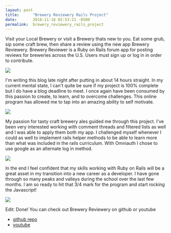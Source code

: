 ```yaml
---
layout: post
title:      "Brewery Reviewery Rails Project"
date:       2018-11-18 02:53:21 -0500
permalink:  brewery_reviewery_rails_project
---
```



Visit your Local Brewery or visit a Brewery thats new to you. Eat some grub, sip some craft brew, then share a review using the new app Brewery Reviewery. Brewery Reviewer is a Ruby on Rails forum app for posting reviews for breweries across the U.S. Users must sign up or log in in order to contribute.

![](https://media.giphy.com/media/V6vYGxjArFFde/giphy.gif)

I'm writing this blog late night after putting in about 14 hours straight. In my current mental state, I can't quite be sure if my project is 100% complete but I do have a blog deadline to meet. I once again have been consumed by this passion to create, to learn, and to overcome challenges. This online program has allowed me to tap into an amazing ability to self motivate.

 ![](https://media.giphy.com/media/V6vYGxjArFFde/giphy.gif)
 
My passion for tasty craft brewery ales guided me through this project. I've been very interested working with comment threads and filtered lists as well and I was able to apply them both my app. I challenged myself whenever I could as well to implement rails helper methods to be able to learn more than what was included in the rails curriculum. With Omniauth I chose to use google as an alternate log in method. 

 ![](https://media.giphy.com/media/V6vYGxjArFFde/giphy.gif)
 
In the end I feel confident that my skills working with Ruby on Rails will be a great asset in my transition into a new career as a developer. I have gone through so many peaks and valleys during the school over the last few months. I am so ready to hit that 3/4 mark for the program and start rocking the Javascript! 

 ![](https://media.giphy.com/media/V6vYGxjArFFde/giphy.gif)
 
 Edit: Done! You can check out Brewery Reviewery on github or youtube
 
*  [github repo](https://github.com/Xplor8r/brewery_reviewery)
*  [youtube](https://youtu.be/rq77gj87T0w)
